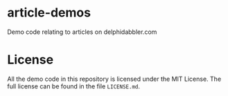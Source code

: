 # article-demos

Demo code relating to articles on delphidabbler.com

# License

All the demo code in this repository is licensed under the MIT License. The full license can be found in the file `LICENSE.md`.
